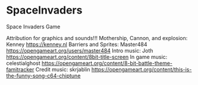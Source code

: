 # SpaceInvaders
Space Invaders Game

Attribution for graphics and sounds!!!
Mothership, Cannon, and explosion: Kenney https://kenney.nl
Barriers and Sprites: Master484 https://opengameart.org/users/master484
Intro music: Joth https://opengameart.org/content/8bit-title-screen
In game music: celestialghost https://opengameart.org/content/8-bit-battle-theme-famitracker
Credit music: skrjablin https://opengameart.org/content/this-is-the-funny-song-c64-chiptune
